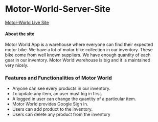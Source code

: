 ﻿# Motor-World-Server-Site

[Motor-World Live Site](https://motor-world.netlify.app/)

<h4>About the site</h4>
<p>Motor World App is a warehouse where everyone can find their expected motor bike. We have a lot of motor bike collection in our inventory. These bike come from well known suppliers. We have enough quantity of each gear in our inventory. Motor World warehouse is big and it is maintained very nicely. </p>


<h3>Features and Functionalities of Motor World</h3>

<ul>
    <li>Anyone can see every products in our inventory.</li>
    <li>To update any item, an user must log in first.</li>
    <li>A logged in user can change the quantity of a particular item.</li>
    <li>Motor World provides Google Sign In.</li>
    <li>Users can add product to the inventory.</li>
    <li>Users can delete any product from the inventory</li>
</ul>
